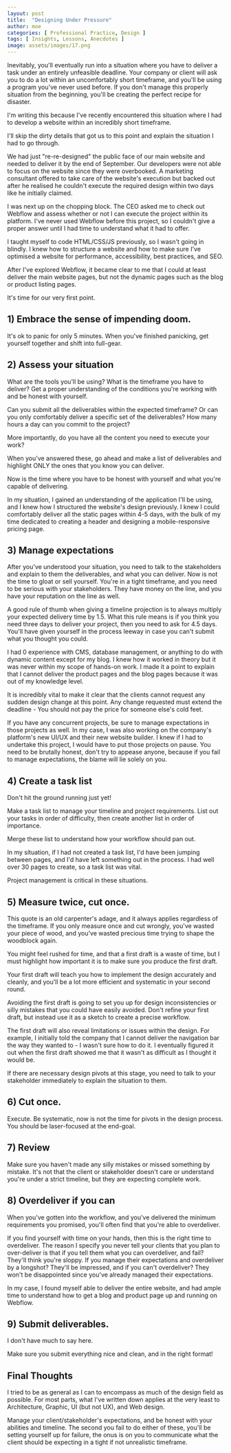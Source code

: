 ```yaml
---
layout: post
title:  "Designing Under Pressure"
author: moe
categories: [ Professional Practice, Design ]
tags: [ Insights, Lessons, Anecdotes ]
image: assets/images/17.png
---
```

Inevitably, you'll eventually run into a situation where you have to deliver a task under an entirely unfeasible deadline. Your company or client will ask you to do a lot within an uncomfortably short timeframe, and you'll be using a program you've never used before. If you don't manage this properly situation from the beginning, you'll be creating the perfect recipe for disaster.

I'm writing this because I've recently encountered this situation where I had to develop a website within an incredibly short timeframe.

I'll skip the dirty details that got us to this point and explain the situation I had to go through.

We had just "re-re-designed" the public face of our main website and needed to deliver it by the end of September. Our developers were not able to focus on the website since they were overbooked. A marketing consultant offered to take care of the website's execution but backed out after he realised he couldn't execute the required design within two days like he initially claimed.

I was next up on the chopping block. The CEO asked me to check out Webflow and assess whether or not I can execute the project within its platform. I've never used Webflow before this project, so I couldn't give a proper answer until I had time to understand what it had to offer.

I taught myself to code HTML/CSS/JS previously, so I wasn't going in blindly. I knew how to structure a website and how to make sure I've optimised a website for performance, accessibility, best practices, and SEO.

After I've explored Webflow, it became clear to me that I could at least deliver the main website pages, but not the dynamic pages such as the blog or product listing pages.

It's time for our very first point.



## 1) Embrace the sense of impending doom.

It's ok to panic for only 5 minutes. When you've finished panicking, get yourself together and shift into full-gear.



## 2) Assess your situation

What are the tools you'll be using? What is the timeframe you have to deliver? Get a proper understanding of the conditions you're working with and be honest with yourself.

Can you submit all the deliverables within the expected timeframe? Or can you only comfortably deliver a specific set of the deliverables? How many hours a day can you commit to the project?

More importantly, do you have all the content you need to execute your work?

When you've answered these, go ahead and make a list of deliverables and highlight ONLY the ones that you know you can deliver.

Now is the time where you have to be honest with yourself and what you're capable of delivering.

In my situation, I gained an understanding of the application I'll be using, and I knew how I structured the website's design previously. I knew I could comfortably deliver all the static pages within 4-5 days, with the bulk of my time dedicated to creating a header and designing a mobile-responsive pricing page.



## 3) Manage expectations

After you've understood your situation, you need to talk to the stakeholders and explain to them the deliverables, and what you can deliver. Now is not the time to gloat or sell yourself. You're in a tight timeframe, and you need to be serious with your stakeholders. They have money on the line, and you have your reputation on the line as well.

A good rule of thumb when giving a timeline projection is to always multiply your expected delivery time by 1.5. What this rule means is if you think you need three days to deliver your project, then you need to ask for 4.5 days. You'll have given yourself in the process leeway in case you can't submit what you thought you could.

I had 0 experience with CMS, database management, or anything to do with dynamic content except for my blog. I knew how it worked in theory but it was never within my scope of hands-on work. I made it a point to explain that I cannot deliver the product pages and the blog pages because it was out of my knowledge level.

It is incredibly vital to make it clear that the clients cannot request any sudden design change at this point. Any change requested must extend the deadline - You should not pay the price for someone else's cold feet.

If you have any concurrent projects, be sure to manage expectations in those projects as well. In my case, I was also working on the company's platform's new UI/UX and their new website builder. I knew if I had to undertake this project, I would have to put those projects on pause. You need to be brutally honest, don't try to appease anyone, because if you fail to manage expectations, the blame will lie solely on you.



## 4) Create a task list

Don't hit the ground running just yet!

Make a task list to manage your timeline and project requirements. List out your tasks in order of difficulty, then create another list in order of importance.

Merge these list to understand how your workflow should pan out.

In my situation, if I had not created a task list, I'd have been jumping between pages, and I'd have left something out in the process. I had well over 30 pages to create, so a task list was vital.

Project management is critical in these situations.



## 5) Measure twice, cut once.

This quote is an old carpenter's adage, and it always applies regardless of the timeframe. If you only measure once and cut wrongly, you've wasted your piece of wood, and you've wasted precious time trying to shape the woodblock again.

You might feel rushed for time, and that a first draft is a waste of time, but I must highlight how important it is to make sure you produce the first draft.

Your first draft will teach you how to implement the design accurately and cleanly, and you'll be a lot more efficient and systematic in your second round.

Avoiding the first draft is going to set you up for design inconsistencies or silly mistakes that you could have easily avoided. Don't refine your first draft, but instead use it as a sketch to create a precise workflow.

The first draft will also reveal limitations or issues within the design. For example, I initially told the company that I cannot deliver the navigation bar the way they wanted to - I wasn't sure how to do it. I eventually figured it out when the first draft showed me that it wasn't as difficult as I thought it would be.

If there are necessary design pivots at this stage, you need to talk to your stakeholder immediately to explain the situation to them.



## 6) Cut once.

Execute. Be systematic, now is not the time for pivots in the design process.  You should be laser-focused at the end-goal.



## 7) Review

Make sure you haven't made any silly mistakes or missed something by mistake. It's not that the client or stakeholder doesn't care or understand you're under a strict timeline, but they are expecting complete work.



## 8) Overdeliver if you can

When you've gotten into the workflow, and you've delivered the minimum requirements you promised, you'll often find that you're able to overdeliver.

If you find yourself with time on your hands, then this is the right time to overdeliver. The reason I specify you never tell your clients that you plan to over-deliver is that if you tell them what you can overdeliver, and fail? They'll think you're sloppy. If you manage their expectations and overdeliver by a longshot? They'll be impressed, and if you can't overdeliver? They won't be disappointed since you've already managed their expectations.

In my case, I found myself able to deliver the entire website, and had ample time to understand how to get a blog and product page up and running on Webflow.



## 9) Submit deliverables.

I don't have much to say here.

Make sure you submit everything nice and clean, and in the right format!



## Final Thoughts

I tried to be as general as I can to encompass as much of the design field as possible. For most parts, what I've written down applies at the very least to Architecture, Graphic, UI (but not UX), and Web design.

Manage your client/stakeholder's expectations, and be honest with your abilities and timeline. The second you fail to do either of these, you'll be setting yourself up for failure, the onus is on you to communicate what the client should be expecting in a tight if not unrealistic timeframe.
